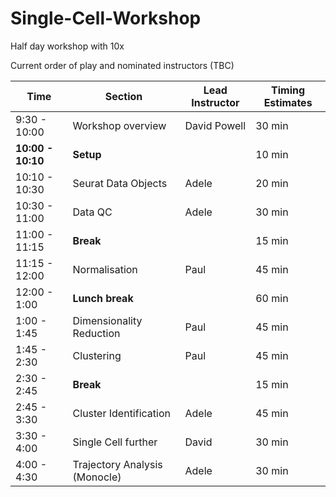 # Single-Cell-Workshop
Half day workshop with 10x

Current order of play and nominated instructors (TBC)

| Time | Section        | Lead Instructor       |  Timing Estimates  |
|----| ----------------|-----------------------|--------------------|
| 9:30 - 10:00 | Workshop overview | David Powell | 30 min |
| **10:00 - 10:10** | **Setup** | | 10 min
| 10:10 - 10:30 | Seurat Data Objects  | Adele            | 20 min |
| 10:30 - 11:00 | Data QC              | Adele           | 30 min |
| 11:00 - 11:15 | **Break** | | 15 min
| 11:15 - 12:00 | Normalisation        | Paul            | 45 min|
| 12:00 - 1:00 | **Lunch break** | | 60 min |
| 1:00 - 1:45 | Dimensionality Reduction | Paul        | 45 min |
| 1:45 - 2:30 | Clustering               | Paul      | 45 min |
| 2:30 - 2:45 | **Break** | | 15 min
| 2:45 - 3:30 | Cluster Identification            | Adele          | 45 min |
| 3:30 - 4:00 | Single Cell further | David | 30 min
| 4:00 - 4:30 | Trajectory Analysis (Monocle) | Adele   | 30 min |

